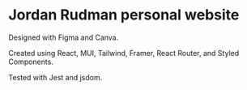 # Jordan Rudman personal website

Designed with Figma and Canva.

Created using React, MUI, Tailwind, Framer, React Router, and Styled Components.

Tested with Jest and jsdom.